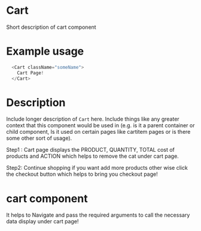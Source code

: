 
# Cart

Short description of cart component

# Example usage

```js
  <Cart className="someName">
    Cart Page!
  </Cart>
```

# Description

Include longer description of `Cart` here. Include things like any
greater context that this component would be used in (e.g. is it a parent
container or child component, Is it used on certain pages like cartitem pages or is
there some other sort of usage).

Step1 : Cart page displays the PRODUCT, QUANTITY, TOTAL cost of products and ACTION which helps to remove the cat under cart page.

Step2: Continue shopping if you want add more products other wise click the checkout button which helps to bring you checkout page!

# cart component 

It helps to Navigate and pass the required arguments to call the necessary data display under cart page!